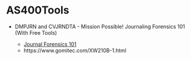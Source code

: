 # AS400Tools

<ul>
  <li>DMPJRN and CVJRNDTA - Mission Possible! Journaling Forensics 101 (With Free Tools)</li>
  <ul>
    <li><a href="https://www.itjungle.com/2013/03/06/fhg030613-story01/">Journal Forensics 101</a></li>
    <li>https://www.gomitec.com/XW210B-1.html</li>
  </ul>
  
</ul>
